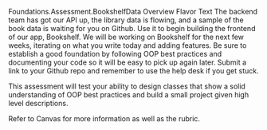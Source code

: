 Foundations.Assessment.BookshelfData
Overview
Flavor Text
The backend team has got our API up, the library data is flowing, and a sample of the book data is waiting for you on Github. Use it to begin building the frontend of our app, Bookshelf. We will be working on Bookshelf for the next few weeks, iterating on what you write today and adding features. Be sure to establish a good foundation by following OOP best practices and documenting your code so it will be easy to pick up again later. Submit a link to your Github repo and remember to use the help desk if you get stuck.

This assessment will test your ability to design classes that show a solid understanding of OOP best practices and build a small project given high level descriptions.

Refer to Canvas for more information as well as the rubric.